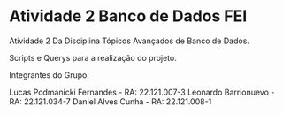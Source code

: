 # Atividade 2 Banco de Dados FEI
Atividade 2 Da Disciplina Tópicos Avançados de Banco de Dados.

Scripts e Querys para a realização do projeto.


Integrantes do Grupo:

Lucas Podmanicki Fernandes - RA: 22.121.007-3
Leonardo Barrionuevo - RA: 22.121.034-7
Daniel Alves Cunha - RA: 22.121.008-1
